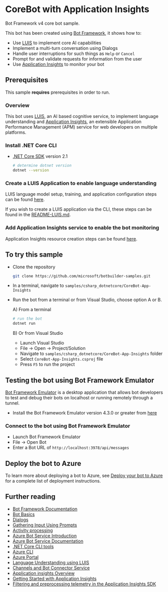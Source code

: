 # CoreBot with Application Insights

Bot Framework v4 core bot sample.

This bot has been created using [Bot Framework](https://dev.botframework.com), it shows how to:

- Use [LUIS](https://www.luis.ai) to implement core AI capabilities
- Implement a multi-turn conversation using Dialogs
- Handle user interruptions for such things as `Help` or `Cancel`
- Prompt for and validate requests for information from the user
- Use [Application Insights](https://docs.microsoft.com/azure/azure-monitor/app/cloudservices) to monitor your bot

## Prerequisites

This sample **requires** prerequisites in order to run.

### Overview

This bot uses [LUIS](https://www.luis.ai), an AI based cognitive service, to implement language understanding 
and [Application Insights](https://docs.microsoft.com/azure/azure-monitor/app/cloudservices), an extensible Application Performance Management (APM) service for web developers on multiple platforms.

### Install .NET Core CLI

- [.NET Core SDK](https://dotnet.microsoft.com/download) version 2.1

  ```bash
  # determine dotnet version
  dotnet --version
  ```

### Create a LUIS Application to enable language understanding

LUIS language model setup, training, and application configuration steps can be found [here](https://docs.microsoft.com/azure/bot-service/bot-builder-howto-v4-luis?view=azure-bot-service-4.0&tabs=cs).

If you wish to create a LUIS application via the CLI, these steps can be found in the [README-LUIS.md](README-LUIS.md).

### Add Application Insights service to enable the bot monitoring
Application Insights resource creation steps can be found [here](https://docs.microsoft.com/azure/azure-monitor/app/create-new-resource).

## To try this sample

- Clone the repository

    ```bash
    git clone https://github.com/microsoft/botbuilder-samples.git
    ```

- In a terminal, navigate to `samples/csharp_dotnetcore/CoreBot-App-Insights`
- Run the bot from a terminal or from Visual Studio, choose option A or B.

  A) From a terminal

  ```bash
  # run the bot
  dotnet run
  ```

  B) Or from Visual Studio

  - Launch Visual Studio
  - File -> Open -> Project/Solution
  - Navigate to `samples/csharp_dotnetcore/CoreBot-App-Insights` folder
  - Select `CoreBot-App-Insights.csproj` file
  - Press `F5` to run the project

## Testing the bot using Bot Framework Emulator

[Bot Framework Emulator](https://github.com/microsoft/botframework-emulator) is a desktop application that allows bot developers to test and debug their bots on localhost or running remotely through a tunnel.

- Install the Bot Framework Emulator version 4.3.0 or greater from [here](https://github.com/Microsoft/BotFramework-Emulator/releases)

### Connect to the bot using Bot Framework Emulator

- Launch Bot Framework Emulator
- File -> Open Bot
- Enter a Bot URL of `http://localhost:3978/api/messages`

## Deploy the bot to Azure

To learn more about deploying a bot to Azure, see [Deploy your bot to Azure](https://aka.ms/azuredeployment) for a complete list of deployment instructions.

## Further reading

- [Bot Framework Documentation](https://docs.botframework.com)
- [Bot Basics](https://docs.microsoft.com/azure/bot-service/bot-builder-basics?view=azure-bot-service-4.0)
- [Dialogs](https://docs.microsoft.com/en-us/azure/bot-service/bot-builder-concept-dialog?view=azure-bot-service-4.0)
- [Gathering Input Using Prompts](https://docs.microsoft.com/en-us/azure/bot-service/bot-builder-prompts?view=azure-bot-service-4.0&tabs=csharp)
- [Activity processing](https://docs.microsoft.com/en-us/azure/bot-service/bot-builder-concept-activity-processing?view=azure-bot-service-4.0)
- [Azure Bot Service Introduction](https://docs.microsoft.com/azure/bot-service/bot-service-overview-introduction?view=azure-bot-service-4.0)
- [Azure Bot Service Documentation](https://docs.microsoft.com/azure/bot-service/?view=azure-bot-service-4.0)
- [.NET Core CLI tools](https://docs.microsoft.com/en-us/dotnet/core/tools/?tabs=netcore2x)
- [Azure CLI](https://docs.microsoft.com/cli/azure/?view=azure-cli-latest)
- [Azure Portal](https://portal.azure.com)
- [Language Understanding using LUIS](https://docs.microsoft.com/en-us/azure/cognitive-services/luis/)
- [Channels and Bot Connector Service](https://docs.microsoft.com/en-us/azure/bot-service/bot-concepts?view=azure-bot-service-4.0)
- [Application insights Overview](https://docs.microsoft.com/azure/azure-monitor/app/app-insights-overview)
- [Getting Started with Application Insights](https://github.com/Microsoft/ApplicationInsights-aspnetcore/wiki/Getting-Started-with-Application-Insights-for-ASP.NET-Core)
- [Filtering and preprocessing telemetry in the Application Insights SDK](https://docs.microsoft.com/azure/azure-monitor/app/api-filtering-sampling)
